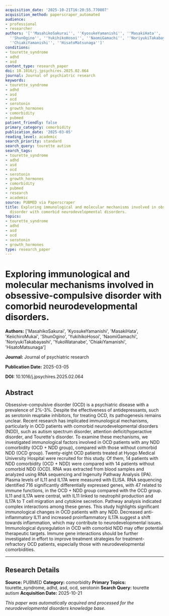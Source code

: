 ```yaml
---
acquisition_date: '2025-10-21T16:20:55.770807'
acquisition_method: paperscraper_automated
audience:
- professional
- researcher
authors: '[''MasahikoSakurai'', ''KyosukeYamanishi'', ''MasakiHata'', ''KeiichiroMukai'',
  ''ShunOgino'', ''YukihikoHosoi'', ''NaomiGamachi'', ''NoriyukiTakabayashi'', ''YukoWatanabe'',
  ''ChiakiYamanishi'', ''HisatoMatsunaga'']'
conditions:
- tourette_syndrome
- adhd
- asd
content_type: research_paper
doi: 10.1016/j.jpsychires.2025.02.064
journal: Journal of psychiatric research
keywords:
- tourette_syndrome
- adhd
- asd
- ocd
- serotonin
- growth_hormones
- comorbidity
- pubmed
patient_friendly: false
primary_category: comorbidity
publication_date: '2025-03-05'
reading_level: academic
search_priority: standard
search_query: tourette autism
search_tags:
- tourette_syndrome
- adhd
- asd
- ocd
- serotonin
- growth_hormones
- comorbidity
- pubmed
- research
- academic
source: PUBMED via Paperscraper
title: Exploring immunological and molecular mechanisms involved in obsessive-compulsive
  disorder with comorbid neurodevelopmental disorders.
topics:
- tourette_syndrome
- adhd
- asd
- ocd
- serotonin
- growth_hormones
type: research_paper
---
```


# Exploring immunological and molecular mechanisms involved in obsessive-compulsive disorder with comorbid neurodevelopmental disorders.

**Authors:** ['MasahikoSakurai', 'KyosukeYamanishi', 'MasakiHata', 'KeiichiroMukai', 'ShunOgino', 'YukihikoHosoi', 'NaomiGamachi', 'NoriyukiTakabayashi', 'YukoWatanabe', 'ChiakiYamanishi', 'HisatoMatsunaga']

**Journal:** Journal of psychiatric research

**Publication Date:** 2025-03-05

**DOI:** 10.1016/j.jpsychires.2025.02.064

## Abstract

Obsessive-compulsive disorder (OCD) is a psychiatric disease with a prevalence of 2%-3%. Despite the effectiveness of antidepressants, such as serotonin reuptake inhibitors, for treating OCD, its pathogenesis remains unclear. Recent research has implicated immunological mechanisms, particularly in OCD patients with comorbid neurodevelopmental disorders (NDD), such as autism spectrum disorder, attention deficit/hyperactive disorder, and Tourette's disorder. To examine these mechanisms, we investigated immunological factors involved in OCD patients with any NDD comorbidity (OCD + NDD group), compared with those without comorbid NDD (OCD group). Twenty-eight OCD patients treated at Hyogo Medical University Hospital were recruited for this study. Of them, 14 patients with NDD comorbidity (OCD + NDD) were compared with 14 patients without comorbid NDD (OCD). RNA was extracted from blood samples and analyzed using RNA sequencing and Ingenuity Pathway Analysis (IPA). Plasma levels of IL11 and IL17A were measured with ELISA. RNA sequencing identified 716 significantly differentially expressed genes, with 47 related to immune functions, in the OCD + NDD group compared with the OCD group. IL11 and IL17A were central, with IL11 linked to neutrophil production and IL17A to T cell migration and cytokine secretion. Pathway analysis indicated complex interactions among these genes. This study highlights significant immunological changes in OCD patients with any NDD. Decreased anti-inflammatory IL11 and increased proinflammatory IL17A suggest a shift towards inflammation, which may contribute to neurodevelopmental issues. Immunological dysregulation in OCD with comorbid NDD may offer potential therapeutic targets. Immune gene interactions should be further investigated in effort to improve treatment strategies for treatment-refractory OCD patients, especially those with neurodevelopmental comorbidities.

---

## Research Details

**Source:** PUBMED
**Category:** comorbidity
**Primary Topics:** tourette_syndrome, adhd, asd, ocd, serotonin
**Search Query:** tourette autism
**Acquisition Date:** 2025-10-21

*This paper was automatically acquired and processed for the neurodevelopmental disorders knowledge base.*
